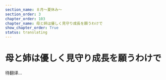 ```yaml
---
section_name: ８月～夏休み～
section_order: 3
chapter_order: 103
chapter_name: 母と姉は優しく見守り成長を願うわけで
show_chapter_order: True
status: translating
---
```


# 母と姉は優しく見守り成長を願うわけで
待翻译...
